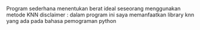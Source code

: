 Program sederhana menentukan berat ideal seseorang menggunakan metode KNN
disclaimer :
dalam program ini saya memanfaatkan library knn yang ada pada bahasa pemograman python
